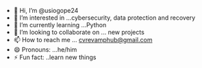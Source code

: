 - 👋 Hi, I’m @usiogope24
- 👀 I’m interested in ...cybersecurity, data protection and recovery
- 🌱 I’m currently learning ...Python
- 💞️ I’m looking to collaborate on ... new projects
- 📫 How to reach me ... cvrevamphub@gmail.com
- 😄 Pronouns: ...he/him
- ⚡ Fun fact: ..learn new things

<!---
usiogope24/usiogope24 is a ✨ special ✨ repository because its `README.md` (this file) appears on your GitHub profile.
You can click the Preview link to take a look at your changes.
--->
